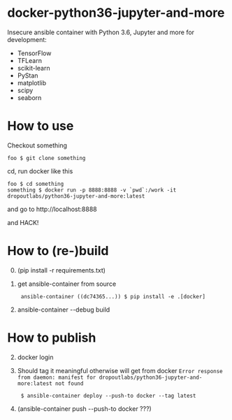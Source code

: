 # docker-python36-jupyter-and-more

Insecure ansible container with Python 3.6, Jupyter and more for development:

- TensorFlow
- TFLearn
- scikit-learn
- PyStan
- matplotlib
- scipy
- seaborn

# How to use

Checkout something

    foo $ git clone something

cd, run docker like this

    foo $ cd something
    something $ docker run -p 8888:8888 -v `pwd`:/work -it dropoutlabs/python36-jupyter-and-more:latest

and go to http://localhost:8888

and HACK!

# How to (re-)build

0. (pip install -r requirements.txt)

0. get ansible-container from source

        ansible-container ((dc74365...)) $ pip install -e .[docker]

1. ansible-container --debug build 

# How to publish

2. docker login

3. Should tag it meaningful otherwise will get from docker `Error response from daemon: manifest for dropoutlabs/python36-jupyter-and-more:latest not found`

        $ ansible-container deploy --push-to docker --tag latest

4. (ansible-container push --push-to docker ???)





